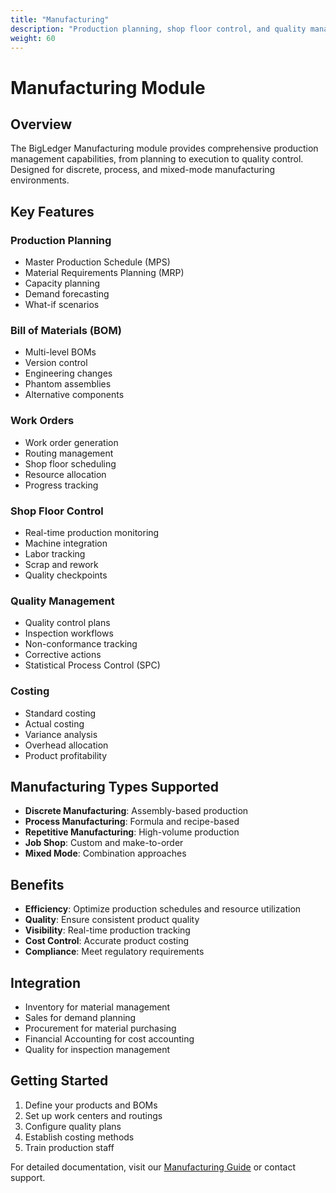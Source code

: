```yaml
---
title: "Manufacturing"
description: "Production planning, shop floor control, and quality management"
weight: 60
---
```


# Manufacturing Module

## Overview

The BigLedger Manufacturing module provides comprehensive production management capabilities, from planning to execution to quality control. Designed for discrete, process, and mixed-mode manufacturing environments.

## Key Features

### Production Planning
- Master Production Schedule (MPS)
- Material Requirements Planning (MRP)
- Capacity planning
- Demand forecasting
- What-if scenarios

### Bill of Materials (BOM)
- Multi-level BOMs
- Version control
- Engineering changes
- Phantom assemblies
- Alternative components

### Work Orders
- Work order generation
- Routing management
- Shop floor scheduling
- Resource allocation
- Progress tracking

### Shop Floor Control
- Real-time production monitoring
- Machine integration
- Labor tracking
- Scrap and rework
- Quality checkpoints

### Quality Management
- Quality control plans
- Inspection workflows
- Non-conformance tracking
- Corrective actions
- Statistical Process Control (SPC)

### Costing
- Standard costing
- Actual costing
- Variance analysis
- Overhead allocation
- Product profitability

## Manufacturing Types Supported

- **Discrete Manufacturing**: Assembly-based production
- **Process Manufacturing**: Formula and recipe-based
- **Repetitive Manufacturing**: High-volume production
- **Job Shop**: Custom and make-to-order
- **Mixed Mode**: Combination approaches

## Benefits

- **Efficiency**: Optimize production schedules and resource utilization
- **Quality**: Ensure consistent product quality
- **Visibility**: Real-time production tracking
- **Cost Control**: Accurate product costing
- **Compliance**: Meet regulatory requirements

## Integration

- Inventory for material management
- Sales for demand planning
- Procurement for material purchasing
- Financial Accounting for cost accounting
- Quality for inspection management

## Getting Started

1. Define your products and BOMs
2. Set up work centers and routings
3. Configure quality plans
4. Establish costing methods
5. Train production staff

For detailed documentation, visit our [Manufacturing Guide](/docs/manufacturing/) or contact support.